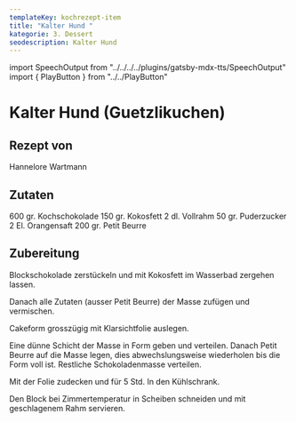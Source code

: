 ```yaml
---
templateKey: kochrezept-item
title: "Kalter Hund "
kategorie: 3. Dessert
seodescription: Kalter Hund
---
```

import SpeechOutput from "../../../../plugins/gatsby-mdx-tts/SpeechOutput"
import { PlayButton } from "../../PlayButton"

<SpeechOutput id="kochrezept-hannelore-wartmann-kalter-hund" customPlayButton={PlayButton}>

# Kalter Hund (Guetzlikuchen)

## Rezept von
Hannelore Wartmann

## Zutaten
600 gr. Kochschokolade
150 gr. Kokosfett
2 dl. Vollrahm
50 gr. Puderzucker
2 El. Orangensaft
200 gr. Petit Beurre


## Zubereitung
Blockschokolade zerstückeln und mit Kokosfett im Wasserbad zergehen lassen.

Danach alle Zutaten (ausser Petit Beurre) der Masse zufügen und vermischen.

Cakeform grosszügig mit Klarsichtfolie auslegen.

Eine dünne Schicht der Masse in Form geben und verteilen. Danach Petit Beurre auf die Masse legen, dies abwechslungsweise wiederholen bis die Form voll ist. Restliche Schokoladenmasse verteilen.

Mit der Folie zudecken und für 5 Std. In den Kühlschrank.

Den Block bei Zimmertemperatur in Scheiben schneiden und mit geschlagenem Rahm servieren.



</SpeechOutput>